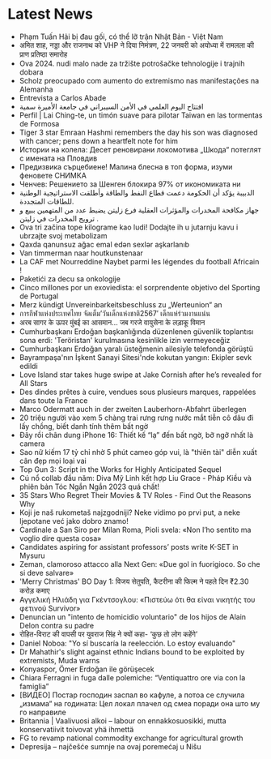 # Latest News
-  Phạm Tuấn Hải bị đau gối, có thể lỡ trận Nhật Bản - Việt Nam
-  अमित शाह, नड्डा और राजनाथ को VHP ने दिया निमंत्रण, 22 जनवरी को अयोध्या में रामलला की प्राण प्रतिष्ठा समारोह
-  Ova 2024. nudi malo nade za tržište potrošačke tehnologije i trajnih dobara
-  Scholz preocupado com aumento do extremismo nas manifestações na Alemanha
-  Entrevista a Carlos Abade
-  افتتاح اليوم العلمي في الأمن السيبراني في جامعة الأميرة سمية
-  Perfil | Lai Ching-te, un timón suave para pilotar Taiwan en las tormentas de Formosa
-  Tiger 3 star Emraan Hashmi remembers the day his son was diagnosed with cancer; pens down a heartfelt note for him
-  Истории на колела: Десет реновирани локомотива „Шкода“ потеглят с имената на Пловдив
-  Предизвика сърцебиене! Малина блесна в топ форма, изуми феновете СНИМКА
-  Ченчев: Решението за Шенген блокира 97% от икономиката ни
-  الدبيبة يؤكد أن الحكومة دعمت قطاع النفط والطاقة وأطلقت الاستراتيجية الوطنية للطاقات المتجددة.
-  جهاز مكافحة المخدرات والمؤثرات العقلية فرع زليتن يضبط عدد من المتهمين ببيع و ترويج المخدرات في زليتن .
-  Ova tri začina tope kilograme kao ludi! Dodajte ih u jutarnju kavu i ubrzajte svoj metabolizam
-  Qaxda qanunsuz ağac emal edən sexlər aşkarlanıb
-  Van timmerman naar houtkunstenaar
-  La CAF met Nourreddine Naybet parmi les légendes du football Africain !
-  Paketići za decu sa onkologije
-  Cinco millones por un exoviedista: el sorprendente objetivo del Sporting de Portugal
-  Merz kündigt Unvereinbarkeitsbeschluss zu „Werteunion“ an
-  การกีฬาแห่งประเทศไทย จัดเต็ม’วันเด็กแห่งชาติ2567′ เด็กแห่ร่วมงานแน่น
-  अरब सागर के ऊपर मुंबई का आसमान… जब गरजे वायुसेना के लड़ाकू विमान
-  Cumhurbaşkanı Erdoğan başkanlığında düzenlenen güvenlik toplantısı sona erdi: 'Teröristan' kurulmasına kesinlikle izin vermeyeceğiz
-  Cumhurbaşkanı Erdoğan yaralı üsteğmenin ailesiyle telefonda görüştü
-  Bayrampaşa'nın İşkent Sanayi Sitesi'nde kokutan yangın: Ekipler sevk edildi
-  Love Island star takes huge swipe at Jake Cornish after he’s revealed for All Stars
-  Des dindes prêtes à cuire, vendues sous plusieurs marques, rappelées dans toute la France
-  Marco Odermatt auch in der zweiten Lauberhorn-Abfahrt überlegen
-  20 triệu người vào xem 5 chàng trai rưng rưng nước mắt tiễn cô dâu đi lấy chồng, biết danh tính thêm bất ngờ
-  Đây rồi chân dung iPhone 16: Thiết kế “lạ” đến bất ngờ, bỡ ngỡ nhất là camera
-  Sao nữ kiếm 17 tỷ chỉ nhờ 5 phút cameo góp vui, là "thiên tài" diễn xuất cân đẹp mọi loại vai
-  Top Gun 3: Script in the Works for Highly Anticipated Sequel
-  Cú nổ collab đầu năm: Diva Mỹ Linh kết hợp Liu Grace - Pháp Kiều và phiên bản Tóc Ngắn Ngắn 2023 quá chất!
-  35 Stars Who Regret Their Movies & TV Roles - Find Out the Reasons Why
-  Koji je naš rukometaš najzgodniji? Neke vidimo po prvi put, a neke ljepotane već jako dobro znamo!
-  Cardinale a San Siro per Milan Roma, Pioli svela: «Non l’ho sentito ma voglio dire questa cosa»
-  Candidates aspiring for assistant professors’ posts write K-SET in Mysuru
-  Zeman, clamoroso attacco alla Next Gen: «Due gol in fuorigioco. So che si deve salvare»
-  'Merry Christmas' BO Day 1: विजय सेतुपति, कैटरीना की फिल्म ने पहले दिन ₹2.30 करोड़ कमाए
-  Αγγελική Ηλιάδη για Γκέντσογλου: «Πιστεύω ότι θα είναι νικητής του φετινού Survivor»
-  Denuncian un "intento de homicidio voluntario" de los hijos de Alain Delon contra su padre
-  रोहित-विराट की वापसी पर युवराज सिंह ने क्यों कहा- ‘कुछ तो लोग कहेंगे’
-  Daniel Noboa: "Yo sí buscaría la reelección. Lo estoy evaluando"
-  Dr Mahathir's slight against ethnic Indians bound to be exploited by extremists, Muda warns
-  Konyaspor, Ömer Erdoğan ile görüşecek
-  Chiara Ferragni in fuga dalle polemiche: “Ventiquattro ore via con la famiglia”
-  [ВИДЕО] Постар господин заспал во кафуле, а потоа се случила „измама“ на годината: Цел локал плачел од смеа поради она што му го направиле
-  Britannia | Vaali­vuosi alkoi – labour on ennakko­suosikki, mutta konservatiivit toivovat yhä ihmettä
-  FG to revamp national commodity exchange for agricultural growth
-  Depresija – najčešće sumnje na ovaj poremećaj u Nišu
